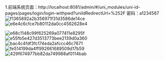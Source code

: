 1.前端系统页面：http://localhost:8081/admin/#/uni_modules/uni-id-pages/pages/login/login-withpwd?uniIdRedirectUrl=%252F
密码：a1234567
![f1365892a2b356971f31d3586de14ce](https://user-images.githubusercontent.com/109293304/228269514-d4748682-ad17-441e-8a02-fe9080a47417.jpg)![e6e4c6cfce7b80112da0cc4562628e4](https://user-images.githubusercontent.com/109293304/228269578-4a1f441c-dff6-41b8-959d-4fa7a5af18d9.jpg)


![e68c1148c99f625269a077411e8295f](https://user-images.githubusercontent.com/109293304/228269618-544f2810-2952-4130-b16e-8a080b5a2524.jpg)
![e55fb5e427d3513773bee2139d0a360](https://user-images.githubusercontent.com/109293304/228269643-7abb5900-0040-4658-8a9f-78037caefcb7.jpg)
![bac4c4fdf3fc174eda2afccc46c7671](https://user-images.githubusercontent.com/109293304/228269673-4c03ecb2-8f20-4d5d-813c-0e9d6463c4cf.jpg)
![fe514199da4ff992661689509d17b59](https://user-images.githubusercontent.com/109293304/228269720-cf5cf13b-545c-4018-aadb-d9c518a28739.jpg)
![429f674977bb82da749988af0114bab](https://user-images.githubusercontent.com/109293304/228269757-921b6db3-a518-4208-a373-9fbeaeea03a8.jpg)
